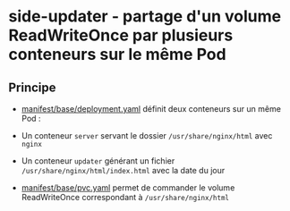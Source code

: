 # side-updater - partage d'un volume ReadWriteOnce par plusieurs conteneurs sur le même Pod

## Principe

* [manifest/base/deployment.yaml](manifest/base/deployment.yaml) définit deux conteneurs sur un même Pod :

* Un conteneur `server` servant le dossier `/usr/share/nginx/html` avec `nginx`
* Un conteneur `updater` générant un fichier `/usr/share/nginx/html/index.html` avec la date du jour

* [manifest/base/pvc.yaml](manifest/base/pvc.yaml) permet de commander le volume ReadWriteOnce correspondant à `/usr/share/nginx/html`





